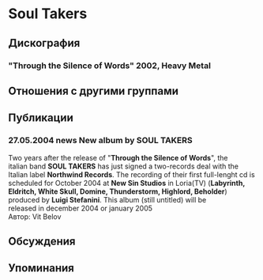 # Soul Takers



## Дискография

### "Through the Silence of Words" 2002, Heavy Metal




## Отношения с другими группами


## Публикации

### 27.05.2004 news New album by SOUL TAKERS

<DIV>Two years after the release of "<B>Through the Silence of Words</B>", the italian&nbsp;band <B>SOUL TAKERS</B>&nbsp;has just&nbsp;signed a&nbsp;two-records deal with the Italian label <B>Northwind Records</B>. The recording of their first full-lenght cd is scheduled for October 2004 at <B>New Sin Studios</B> in Loria(TV) (<B>Labyrinth, Eldritch, White Skull, Domine, Thunderstorm, Highlord, Beholder</B>) produced by <B>Luigi Stefanini</B>. This album (still untitled)&nbsp;will be released&nbsp;in&nbsp;december 2004 or&nbsp;january 2005</DIV>
Автор: Vit Belov


## Обсуждения


## Упоминания

